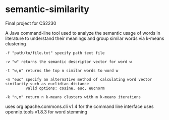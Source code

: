 # semantic-similarity
Final project for CS2230

A Java command-line tool used to analyze the semantic usage of words in literature to understand their meanings and group similar words via k-means clustering


```
-f "path/to/file.txt" specify path text file

-v "w" returns the semantic descriptor vector for word w

-t "w,n" returns the top n similar words to word w

-m "euc" specify an alternative method of calculating word vector similarity such as euclidian distance
         valid options: cosine, euc, eucnorm
         
-k "n,m" return n k-means clusters with m k-means iterations
```


uses org.apache.commons.cli v1.4 for the command line interface
uses opennlp.tools v1.8.3 for word stemming
